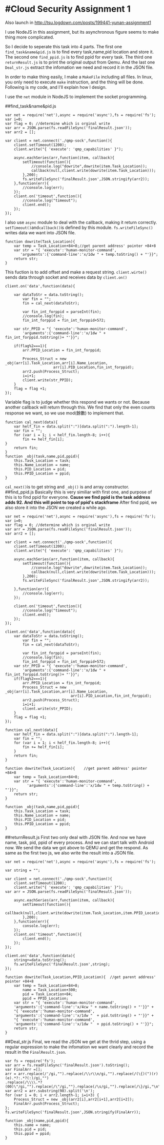 #Cloud Security Assignment 1
=========

Also launch in http://tsu.logdown.com/posts/199441-yunan-assignment1

I use NodeJS in this assignment, but its asynchronous figure seems to make thing more complicated.

So I decide to seperate this task into 4 parts.
The first one `find_task&name&pid.js` is to find every task,name,pid location and store it.
The second one `find_ppid.js` is to find ppid for every task.
The third one `returnResult.js` is to print the original output from Qemu.
And the last one `Deal_str.js` extract the infomation we need and record it in the JSON file.

In order to make thing easily, I make a `MakeFile` including all files.
In linux, you only need to execute `make` instruction, and the thing will be done.
Following is my code, and I'll explain how I design.

I use the `net` module in NodeJS to implement the socket programming.

##find_task&name&pid.js
```
var net = require('net'),async = require('async'),fs = require('fs');
var i=0;
var flag = 0; //determine which is orginal write
var arr = JSON.parse(fs.readFileSync('finalResult.json'));
var arr2 = [];

var client = net.connect('./qmp-sock',function(){
	client.setTimeout(1200);
	client.write("{ 'execute': 'qmp_capabilities' }");

	async.eachSeries(arr,function(item, callback){
		setTimeout(function(){
			//console.log("dowrite",dowrite(item.Task_Location));
			callback(null,client.write(dowrite(item.Task_Location)));
		},200);
		fs.writeFileSync('finalResult.json',JSON.stringify(arr2));
	},function(err){
		//console.log(err);
	});
	client.on('timeout',function(){
		//console.log("timeout");
		client.end();
	});
});
```
I also use `async` module to deal with the callback, making it return correctly.
`setTimeout()`and`callback()`is defined by this module.
`fs.writeFileSync()` writes data we want into JSON file.
```
function dowrite(Task_Location){	
	var temp = Task_Location+84+8;//get parent address' pointer +84+8
	var str = "{ 'execute':'human-monitor-command',
	   'arguments':{'command-line':'x/1dw " + temp.toString() + "'}}";
	return str;
}
```
This fuction is to add offset and make a request string.
`client.wirte()` sends data through socket and receives data by `client.on()`
```
client.on('data',function(data){

	var dataToStr = data.toString();
		var fin = "";
		fin = cal_next(dataToStr);

		var fin_int_forppid = parseInt(fin);
		//console.log(fin);
		fin_int_forppid = fin_int_forppid+572;

	var str_PPID = "{ 'execute':'human-monitor-command',
	    'arguments':{'command-line':'x/1dw " + fin_int_forppid.toString()+ "'}}";

	if(flag%2===1){
		arr.PPID_Location = fin_int_forppid;

		Process_Struct = new _obj(arr[i].Task_Location,arr[i].Name_Location,
					  arr[i].PID_Location,fin_int_forppid);
		arr2.push(Process_Struct);
		i=i+1;
		client.write(str_PPID);
	}
	flag = flag +1;
});
```
Variable flag is to judge whether this respond we wants or not.
Because another callback will return through this.
We find that only the even counts response we want, so we use mod(餘數) to implement that.

```
function cal_next(data){
	var helf_fin = data.split(":")[data.split(":").length-1];
	var fin = "";
	for (var i = 1; i < helf_fin.length-8; i++){
		fin += helf_fin[i];
}
	return fin;
}
function _obj(task,name,pid,ppid){
	this.Task_Location = task;
	this.Name_Location = name;
	this.PID_Location = pid;
	this.PPID_Location = ppid;
}
```
`cal_next()`is to get string and `_obj()` is and array constructor.
##find_ppid.js
Basically this is very similiar with first one, and purpose of this is to find ppid for everyone.
**Cause we find ppid is the task address adds 92. And this will point to top of ppid's stackframe**
After find ppid, we also store it into the JSON we created a while ago.
```
var net = require('net'),async = require('async'),fs = require('fs');
var i=0;
var flag = 0; //determine which is orginal write
var arr = JSON.parse(fs.readFileSync('finalResult.json'));
var arr2 = [];

var client = net.connect('./qmp-sock',function(){
	client.setTimeout(1200);
	client.write("{ 'execute': 'qmp_capabilities' }");

	async.eachSeries(arr,function(item, callback){
		setTimeout(function(){
			//console.log("dowrite",dowrite(item.Task_Location));
			callback(null,client.write(dowrite(item.Task_Location)));
		},200);
		fs.writeFileSync('finalResult.json',JSON.stringify(arr2));

	},function(err){
		//console.log(err);
	});

	client.on('timeout',function(){
		//console.log("timeout");
		client.end();
	});
});

client.on('data',function(data){
	var dataToStr = data.toString();
		var fin = "";
		fin = cal_next(dataToStr);
    
		var fin_int_forppid = parseInt(fin);
		//console.log(fin);
		fin_int_forppid = fin_int_forppid+572;
	var str_PPID = "{ 'execute':'human-monitor-command',
	    'arguments':{'command-line':'x/1dw " + fin_int_forppid.toString()+ "'}}";
	if(flag%2===1){
		arr.PPID_Location = fin_int_forppid;
		Process_Struct = new _obj(arr[i].Task_Location,arr[i].Name_Location,
			                  arr[i].PID_Location,fin_int_forppid);
		arr2.push(Process_Struct);
		i=i+1;
		client.write(str_PPID);
	}
	flag = flag +1;
});

function cal_next(data){
	var helf_fin = data.split(":")[data.split(":").length-1];
	var fin = "";
	for (var i = 1; i < helf_fin.length-8; i++){
		fin += helf_fin[i];
	}
	return fin;
}

function dowrite(Task_Location){	//get parent address' pointer +84+8
	var temp = Task_Location+84+8;
	var str = "{ 'execute':'human-monitor-command',
		  'arguments':{'command-line':'x/1dw " + temp.toString() + "'}}";
	return str;
}

function _obj(task,name,pid,ppid){
	this.Task_Location = task;
	this.Name_Location = name;
	this.PID_Location = pid;
	this.PPID_Location = ppid;
}
```
##returnResult.js
First two only deal with JSON file. And now we have name, task, pid, ppid of every process.
And we can start talk with Android now.
We send the data we got above to QEMU and get the respond.
As same as the first two js, we also write the result into a JSON file.
```
var net = require('net'),async = require('async'),fs = require('fs');

var string = "";

var client = net.connect('./qmp-sock',function(){
	client.setTimeout(1200);
	client.write("{ 'execute': 'qmp_capabilities' }");
var arr = JSON.parse(fs.readFileSync('finalResult.json'));	

	async.eachSeries(arr,function(item, callback){
		setTimeout(function(){
			callback(null,client.write(dowrite(item.Task_Location,item.PPID_Location)));
		},200);
	},function(err){
		console.log(err);
	});
	client.on('timeout',function(){
		client.end();
	});
});

client.on('data',function(data){
	string+=data.toString();
	fs.writeFileSync('finalResult.json',string);
});

function dowrite(Task_Location,PPID_Location){	//get parent address' pointer +84+8
	var temp = Task_Location+84+8;
		name = Task_Location+300;
		pid = Task_Location+84;
		ppid = PPID_Location;
	var str = "{ 'execute':'human-monitor-command',
	'arguments':{'command-line':'x/4cw " + name.toString() + "'}}" +
	"{ 'execute':'human-monitor-command',
	'arguments':{'command-line':'x/1dw "  + pid.toString() + "'}}" +
	"{ 'execute':'human-monitor-command',
	'arguments':{'command-line':'x/1dw "  + ppid.toString() + "'}}";
	return str;
}
```
##Deal_str.js
Final, we read the JSON we get at the thrid step, using a regular expression to make the infomation we want clearly and record the result in the `FinalResult.json`.
```
var fs = require('fs');
var arr = fs.readFileSync('finalResult.json').toString();
var FinalArr =[];
arr = arr.replace(/'/gi,"").replace(/\\r\\n/gi,"").replace(/(\{)(")(r)(e).*?:.*?(:)/gi,"")
.replace(/\\\\.*?(00)\"/gi,"").replace(/\"/gi,"").replace(/\s/gi,"").replace(/\}/gi,"\n");
var arr2 = arr.substring(98).split('\n');
for (var i = 0; i < arr2.length-1; i=i+3) {
	Process_Struct = new _obj(arr2[i],arr2[i+1],arr2[i+2]);
	FinalArr.push(Process_Struct);
};
fs.writeFileSync('finalResult.json',JSON.stringify(FinalArr));

function _obj(name,pid,ppid){
	this.name = name;
	this.pid = pid;
	this.ppid = ppid;
}
```
